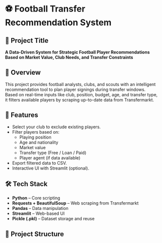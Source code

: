 # ⚽ Football Transfer Recommendation System

## 📌 Project Title
**A Data-Driven System for Strategic Football Player Recommendations Based on Market Value, Club Needs, and Transfer Constraints**

## 🧠 Overview
This project provides football analysts, clubs, and scouts with an intelligent recommendation tool to plan player signings during transfer windows. Based on real-time inputs like club, position, budget, age, and transfer type, it filters available players by scraping up-to-date data from Transfermarkt.

## 🚀 Features
- Select your club to exclude existing players.
- Filter players based on:
  - Playing position
  - Age and nationality
  - Market value
  - Transfer type (Free / Loan / Paid)
  - Player agent (if data available)
- Export filtered data to CSV.
- Interactive UI with Streamlit (optional).

## 🛠️ Tech Stack
- **Python** – Core scripting
- **Requests + BeautifulSoup** – Web scraping from Transfermarkt
- **Pandas** – Data manipulation
- **Streamlit** – Web-based UI
- **Pickle (.pkl)** – Dataset storage and reuse

## 📂 Project Structure
